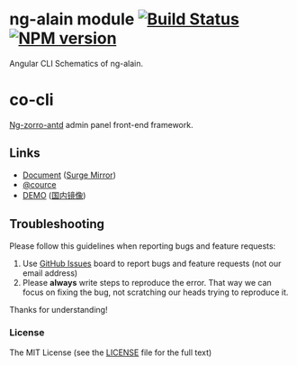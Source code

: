 # ng-alain module [![Build Status](https://dev.azure.com/ng-alain/delon/_apis/build/status/delon-CI?branchName=master)](https://dev.azure.com/ng-alain/delon/_build/latest?definitionId=1&branchName=master) [![NPM version](https://img.shields.io/npm/v/ng-alain.svg?style=flat-square)](https://www.npmjs.com/package/ng-alain)

Angular CLI Schematics of ng-alain.

# co-cli

[Ng-zorro-antd](https://github.com/NG-ZORRO/ng-zorro-antd) admin panel front-end framework.

## Links

+ [Document](https://www.cityocean.com) ([Surge Mirror](https://ng-alain-doc.surge.sh))
+ [@cource](https://github.com/ng-alain/delon)
+ [DEMO](https://ng-alain.surge.sh) ([国内镜像](https://ng-alain.gitee.io/))

## Troubleshooting

Please follow this guidelines when reporting bugs and feature requests:

1. Use [GitHub Issues]( http://comail:8888/tfs/Cityocean/CO.Platform/_git/co-libs/issues) board to report bugs and feature requests (not our email address)
2. Please **always** write steps to reproduce the error. That way we can focus on fixing the bug, not scratching our heads trying to reproduce it.

Thanks for understanding!

### License

The MIT License (see the [LICENSE](https://github.com/ng-alain/ng-alain/blob/master/LICENSE) file for the full text)
